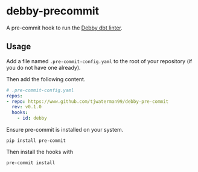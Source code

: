 # debby-precommit

A pre-commit hook to run the [Debby dbt linter](https://www.debbyapp.com).

## Usage

Add a file named `.pre-commit-config.yaml` to the root of your repository (if you do not have one already).

Then add the following content.

```yaml
# .pre-commit-config.yaml
repos:
- repo: https://www.github.com/tjwaterman99/debby-pre-commit
  rev: v0.1.0
  hooks:
    - id: debby
```

Ensure pre-commit is installed on your system.

```
pip install pre-commit
```

Then install the hooks with

```
pre-commit install
```
